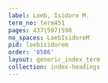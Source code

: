 ```yaml
---
label: Loeb, Isidore M.
term_no: term451
pages: 437|597|598
no_spaces: LoebIsidoreM
pid: loebisidorem
order: '0586'
layout: generic_index_term
collection: index-headings
---
```

